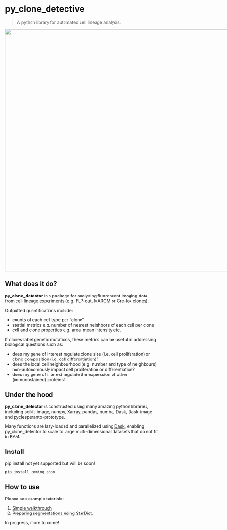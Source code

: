 # py_clone_detective
> A python library for automated cell lineage analysis.


<img src="docs/images/py_clone_detector_scheme.png" width="800" style="max-width: 800px">

## What does it do?

**py_clone_detector** is a package for analysing fluorescent imaging data from cell lineage experiments (e.g. FLP-out, MARCM or Cre-lox clones).

Outputted quantifications include:
- counts of each cell type per “clone”
- spatial metrics e.g. number of nearest neighbors of each cell per clone
- cell and clone properties e.g. area, mean intensity etc.

If clones label genetic mutations, these metrics can be useful in addressing biological questions such as:
- does my gene of interest regulate clone size (i.e. cell proliferation) or clone composition (i.e. cell differentiation)?
- does the local cell neighbourhood (e.g. number and type of neighbours) non-autonomously impact cell proliferation or differentiation? 
- does my gene of interest regulate the expression of other (immunostained) proteins?

## Under the hood

**py_clone_detector** is constructed using many amazing python libraries, including scikit-image, numpy, Xarray, pandas, numba, Dask, Dask-image and pyclesperanto-prototype.

Many functions are lazy-loaded and parallelized using [Dask](https://dask.org/), enabling py_clone_detector to scale to large multi-dimensional datasets that do not fit in RAM.

## Install

pip install not yet supported but will be soon!

`pip install coming_soon`

## How to use

Please see example tutorials:
1) [Simple walkthrough](https://morriso1.github.io/py_clone_detective/Tutorial_simple_walkthrough.html)
2) [Preparing segmentations using StarDist](https://morriso1.github.io/py_clone_detective/Tutorial_StarDist_segmentation.html).

In progress, more to come!
